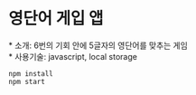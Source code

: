 # 영단어 게입 앱

\* 소개: 6번의 기회 안에 5글자의 영단어를 맞추는 게임  
\* 사용기술: javascript, local storage

```
npm install
npm start
```
